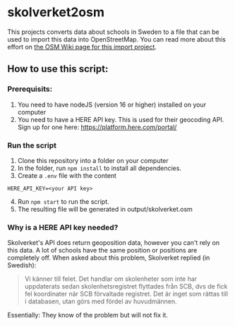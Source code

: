 # skolverket2osm

This projects converts data about schools in Sweden to a file that can be used to import this data into OpenStreetMap. You can read more about this effort on [the OSM Wiki page for this import project](https://wiki.openstreetmap.org/wiki/Import/Catalogue/Sweden_school_import).

## How to use this script:

### Prerequisits:

1. You need to have nodeJS (version 16 or higher) installed on your computer
2. You need to have a HERE API key. This is used for their geocoding API. Sign up for one here: https://platform.here.com/portal/

### Run the script

1. Clone this repository into a folder on your computer
2. In the folder, run `npm install` to install all dependencies.
3. Create a `.env` file with the content

```Dotenv
HERE_API_KEY=<your API key>
```

4. Run `npm start` to run the script.
5. The resulting file will be generated in output/skolverket.osm

### Why is a HERE API key needed?

Skolverket's API does return geoposition data, however you can't rely on this data.
A lot of schools have the same position or positions are completely off.
When asked about this problem, Skolverket replied (in Swedish):

> Vi känner till felet. Det handlar om skolenheter som inte har uppdaterats sedan skolenhetsregistret flyttades från SCB, dvs de fick fel koordinater när SCB förvaltade registret. Det är inget som rättas till i databasen, utan görs med fördel av huvudmännen.

Essentially: They know of the problem but will not fix it.

